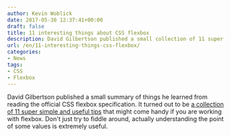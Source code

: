 ```yaml
---
author: Kevin Woblick
date: 2017-05-30 12:37:41+00:00
draft: false
title: 11 interesting things about CSS flexbox
description: David Gilbertson published a small collection of 11 super useful tips for working with CSS flexbox.
url: /en/11-interesting-things-css-flexbox/
categories:
- News
tags:
- CSS
- Flexbox
---
```


David Gilbertson published a small summary of things he learned from reading the official CSS flexbox specification. It turned out to be [a collection of 11 super simple and useful tips](https://hackernoon.com/11-things-i-learned-reading-the-flexbox-spec-5f0c799c776b) that might come handy if you are working with flexbox. Don't just try to fiddle around, actually understanding the point of some values is extremely useful.
